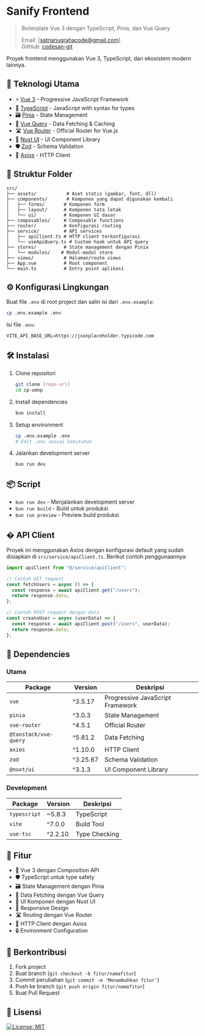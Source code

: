# Sanify Frontend

> Boilerplate Vue 3 dengan TypeScript, Pinia, dan Vue Query
>
> Email: [satrianugrahacode@gmail.com]  
> GitHub: [codesan-git](https://github.com/codesan-git)

Proyek frontend menggunakan Vue 3, TypeScript, dan ekosistem modern lainnya.

## 🚀 Teknologi Utama

- ⚡ [Vue 3](https://vuejs.org/) - Progressive JavaScript Framework
- 🎨 [TypeScript](https://www.typescriptlang.org/) - JavaScript with syntax for types
- 🗃️ [Pinia](https://pinia.vuejs.org/) - State Management
- 🔄 [Vue Query](https://tanstack.com/query/latest) - Data Fetching & Caching
- 🛣️ [Vue Router](https://router.vuejs.org/) - Official Router for Vue.js
- 🎨 [Nuxt UI](https://ui.nuxt.com/) - UI Component Library
- 🛡️ [Zod](https://zod.dev/) - Schema Validation
- 📡 [Axios](https://axios-http.com/) - HTTP Client

## 📁 Struktur Folder

```
src/
├── assets/           # Aset statis (gambar, font, dll)
├── components/       # Komponen yang dapat digunakan kembali
│   ├── forms/       # Komponen form
│   ├── layout/      # Komponen tata letak
│   └── ui/          # Komponen UI dasar
├── composables/     # Composable functions
├── router/          # Konfigurasi routing
├── service/         # API services
│   ├── apiClient.ts # HTTP client terkonfigurasi
│   └── useApiQuery.ts # Custom hook untuk API query
├── stores/          # State management dengan Pinia
│   └── modules/    # Modul-modul store
├── views/           # Halaman/route views
├── App.vue          # Root component
└── main.ts          # Entry point aplikasi
```

## ⚙️ Konfigurasi Lingkungan

Buat file `.env` di root project dan salin isi dari `.env.example`:

```bash
cp .env.example .env
```

Isi file `.env`:

```env
VITE_API_BASE_URL=https://jsonplaceholder.typicode.com
```

## 🛠️ Instalasi

1. Clone repositori

   ```bash
   git clone [repo-url]
   cd cp-umnp
   ```

2. Install dependencies

   ```bash
   bun install
   ```

3. Setup environment

   ```bash
   cp .env.example .env
   # Edit .env sesuai kebutuhan
   ```

4. Jalankan development server
   ```bash
   bun run dev
   ```

## 📦 Script

- `bun run dev` - Menjalankan development server
- `bun run build` - Build untuk produksi
- `bun run preview` - Preview build produksi

## � API Client

Proyek ini menggunakan Axios dengan konfigurasi default yang sudah disiapkan di `src/service/apiClient.ts`. Berikut contoh penggunaannya:

```typescript
import apiClient from "@/service/apiClient";

// Contoh GET request
const fetchUsers = async () => {
  const response = await apiClient.get("/users");
  return response.data;
};

// Contoh POST request dengan data
const createUser = async (userData) => {
  const response = await apiClient.post("/users", userData);
  return response.data;
};
```

## 🔧 Dependencies

### Utama

| Package               | Version  | Deskripsi                        |
| --------------------- | -------- | -------------------------------- |
| `vue`                 | ^3.5.17  | Progressive JavaScript Framework |
| `pinia`               | ^3.0.3   | State Management                 |
| `vue-router`          | ^4.5.1   | Official Router                  |
| `@tanstack/vue-query` | ^5.81.2  | Data Fetching                    |
| `axios`               | ^1.10.0  | HTTP Client                      |
| `zod`                 | ^3.25.67 | Schema Validation                |
| `@nuxt/ui`            | ^3.1.3   | UI Component Library             |

### Development

| Package      | Version | Deskripsi     |
| ------------ | ------- | ------------- |
| `typescript` | ~5.8.3  | TypeScript    |
| `vite`       | ^7.0.0  | Build Tool    |
| `vue-tsc`    | ^2.2.10 | Type Checking |

## 🌟 Fitur

- 🎯 Vue 3 dengan Composition API
- 🛡️ TypeScript untuk type safety
- 🗃️ State Management dengan Pinia
- 🔄 Data Fetching dengan Vue Query
- 🎨 UI Komponen dengan Nuxt UI
- 📱 Responsive Design
- 🛣️ Routing dengan Vue Router
- 🔌 HTTP Client dengan Axios
- 🔒 Environment Configuration

## 🤝 Berkontribusi

1. Fork project
2. Buat branch (`git checkout -b fitur/namafitur`)
3. Commit perubahan (`git commit -m 'Menambahkan fitur'`)
4. Push ke branch (`git push origin fitur/namafitur`)
5. Buat Pull Request

## 📜 Lisensi

[![License: MIT](https://img.shields.io/badge/License-MIT-yellow.svg)](https://opensource.org/licenses/MIT)
